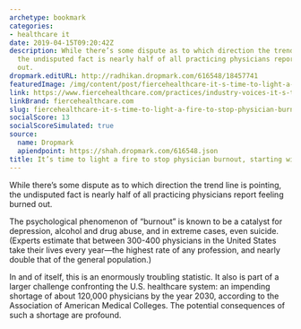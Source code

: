 ```yaml
---
archetype: bookmark
categories:
- healthcare it
date: 2019-04-15T09:20:42Z
description: While there’s some dispute as to which direction the trend line is pointing,
  the undisputed fact is nearly half of all practicing physicians report feeling burned
  out.
dropmark.editURL: http://radhikan.dropmark.com/616548/18457741
featuredImage: /img/content/post/fiercehealthcare-it-s-time-to-light-a-fire-to-stop-physician-burnout-starting-with-better-ehrs.jpg
link: https://www.fiercehealthcare.com/practices/industry-voices-it-s-time-to-light-a-fire-to-stop-physician-burnout
linkBrand: fiercehealthcare.com
slug: fiercehealthcare-it-s-time-to-light-a-fire-to-stop-physician-burnout-starting-with-better-ehrs
socialScore: 13
socialScoreSimulated: true
source:
  name: Dropmark
  apiendpoint: https://shah.dropmark.com/616548.json
title: It’s time to light a fire to stop physician burnout, starting with better EHRs
---
```

While there’s some dispute as to which direction the trend line is pointing, the undisputed fact is nearly half of all practicing physicians report feeling burned out.

The psychological phenomenon of “burnout” is known to be a catalyst for depression, alcohol and drug abuse, and in extreme cases, even suicide. (Experts estimate that between 300-400 physicians in the United States take their lives every year—the highest rate of any profession, and nearly double that of the general population.)

In and of itself, this is an enormously troubling statistic. It also is part of a larger challenge confronting the U.S. healthcare system: an impending shortage of about 120,000 physicians by the year 2030, according to the Association of American Medical Colleges. The potential consequences of such a shortage are profound.

